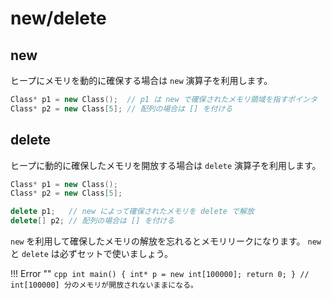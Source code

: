 # new/delete

## new

<!-- MEMO: newの場合はfree storeに確保される. mallocの場合はheap -->

ヒープにメモリを動的に確保する場合は `new` 演算子を利用します。

```cpp
Class* p1 = new Class();  // p1 は new で確保されたメモリ領域を指すポインタ
Class* p2 = new Class[5]; // 配列の場合は [] を付ける
```

## delete

ヒープに動的に確保したメモリを開放する場合は `delete` 演算子を利用します。

```cpp
Class* p1 = new Class();
Class* p2 = new Class[5];

delete p1;   // new によって確保されたメモリを delete で解放
delete[] p2; // 配列の場合は [] を付ける
```

`new` を利用して確保したメモリの解放を忘れるとメモリリークになります。 `new` と `delete` は必ずセットで使いましょう。

!!! Error ""
    ```cpp
    int main() {
        int* p = new int[100000];
        return 0;
    } // int[100000] 分のメモリが開放されないままになる。
    ```

<!-- MEMO: コンストラクタ呼び出しの話とかはmalloc/free側に書く -->